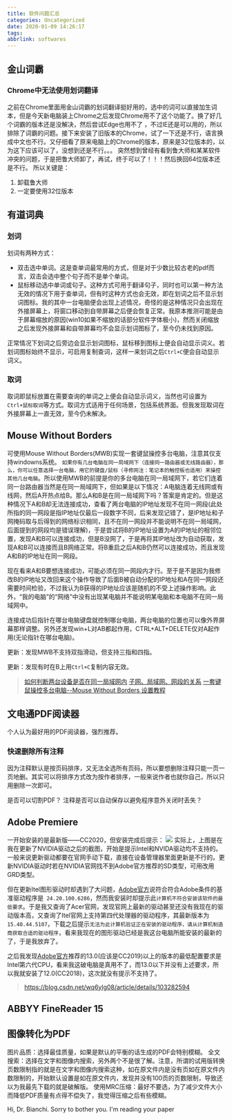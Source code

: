 ```yaml
---
title: 软件问题汇总
categories: Uncategorized
date: 2020-01-09 14:26:17
tags:
abbrlink: softwares
---
```


## 金山词霸
### Chrome中无法使用划词翻译
之前在Chrome里面用金山词霸的划词翻译挺好用的，选中的词可以直接加生词本，但是今天新电脑装上Chrome之后发现Chrome用不了这个功能了。换了好几个词霸的版本还是没解决，然后尝试Edge也用不了 ，不过IE还是可以用的，所以排除了词霸的问题。接下来安装了旧版本的Chrome，试了一下还是不行，语言换成中文也不行。又仔细看了原来电脑上的Chrome的版本，原来是32位版本的，以为这下应该可以了，没想到还是不行。。。 突然想到曾经有看到鲁大师和某某软件冲突的问题，于是把鲁大师卸了，再试，终于可以了！！！然后换回64位版本还是不行。 所以关键是： 

1. 卸载鲁大师 
2. 一定要使用32位版本

## 有道词典
### 划词
划词有两种方式：
* 双击选中单词。这是查单词最常用的方式，但是对于少数比较古老的pdf而言，双击会选中整个句子而不是单个单词。
* 鼠标移动选中单词或句子。这种方式可用于翻译句子，同时也可以第一种方法无效的情况下用于查单词，但有时这种方式也会无效，即在划词之后不显示划词图标。我的其中一台电脑便会出现上述情况，奇怪的是这种情况只会出现在外接屏幕上，将窗口移动到自带屏幕之后便会恢复正常。我原本推测可能是由于屏幕缩放的原因(win10如果不缩放的话部分软件字体极小)，然而关闭缩放之后发现外接屏幕和自带屏幕均不会显示划词图标了，至今仍未找到原因。

正常情况下划词之后旁边会显示划词图标，鼠标移到图标上便会自动显示词义。若划词图标始终不显示，可启用复制查词，这样一来划词之后`Ctrl+C`便会自动显示词义。

### 取词
取词即鼠标放置在需要查询的单词之上便会自动显示词义，当然也可设置为`Ctrl+鼠标取词`等方式。取词方式适用于任何场景，包括系统界面。但我发现取词在外接屏幕上一直无效，至今仍未解决。

## Mouse Without Borders
可使用Mouse Without Borders(MWB)实现一套键鼠操控多台电脑，注意其仅支持windowns系统。
`如果你有几台电脑在同一局域网下（连接同一路由器或无线路由器），那么，你可以任意选择一台电脑，用它的键盘/鼠标（寻修网注：笔记本的触控板也适用）来操控其他几台电脑`。所以使用MWB的前提是你的多台电脑在同一局域网下，若它们连着同一台路由器当然是在同一局域网下，但如果是以下情况：A电脑连着无线网或有线网，然后A开热点给B。那么A和B是在同一局域网下吗？答案是肯定的。但是这种情况下A和B却无法连接成功，查看了两台电脑的IP地址发现不在同一网段(此处所指的同一网段是指IP地址仅最后一段数字不同，后来发现记错了，是IP地址和子网掩码取与后得到的网络标识相同，且不在同一网段并不能说明不在同一局域网，后面提到的网段均是错误理解)，于是尝试将B的IP地址设置为A的IP地址的相邻位置，发现A和B可以连接成功，但是B没网了，于是再将其IP地址改为自动获取，发现A和B可以连接而且B网络正常。将B重启之后A和B仍然可以连接成功，而且发现A和B的IP地址在同一网段。

现在看来A和B要想连接成功，可能必须在同一网段内才行。至于是不是因为我修改B的IP地址又改回来这个操作导致了后面B被自动分配的IP地址和A在同一网段还需要时间检验，不过我认为B获得的IP地址应该是随机的不受上述操作影响。此外，“我的电脑”的“网络”中没有出现某电脑并不能说明某电脑和本电脑不在同一局域网中。

连接成功后指针在哪台电脑键盘就控制哪台电脑，两台电脑的位置也可以像外界屏幕那样调整。另外还发现win+L对AB都起作用，CTRL+ALT+DELETE仅对A起作用(无论指针在哪台电脑)。

更新：发现MWB不支持双指滑动，但支持三指和四指。

更新：发现有时在B上用`Ctrl+C`复制内容无效。

>[如何判断两台设备是否在同一局域网内](https://blog.csdn.net/guojunxiu/article/details/88778766)
>[子网、局域网、网段的关系](https://blog.csdn.net/jeffleo/article/details/54174835)
>[一套键鼠操控多台电脑--Mouse Without Borders 设置教程](https://blog.csdn.net/andylauren/article/details/64540500)

## 文电通PDF阅读器
个人认为最好用的PDF阅读器，强烈推荐。
### 快速删除所有注释
因为注释默认是按页码排序，又无法全选所有页码，所以要想删除注释只能一页一页地删。其实可以将排序方式改为按作者排序，一般来说作者也就你自己，所以只用删除一次即可。

是否可以切割PDF？
注释是否可以自动保存以避免程序意外关闭时丢失？


## Adobe Premiere
一开始安装的是最新版——CC2020，但安装完成后提示：
![](https://storage.jingwang.site/img/20200114103632.png)
实际上，上图是在我在更新了NVIDIA驱动之后的截图，开始是提示Intel和NVIDA驱动均不支持的。一般来说更新驱动都要在官网手动下载，直接在设备管理器里面更新是不行的。更新NVIDIA驱动时若在NVIDIA官网找不到Adobe官方推荐的SD类型，可用改用GRD类型。

但在更新Itel图形驱动时却遇到了大问题，[Adobe官方]()说符合符合Adobe条件的基准驱动程序是` 24.20.100.6286`，然而我安装时却提示此`计算机不符合安装该软件的最低要求`。于是我又查询了Acer官网，发现官网上最新的驱动甚至还没有我现在的驱动版本高，又查询了Itel官网上支持第四代处理器的驱动程序，其最新版本为`15.40.44.5107`，下载之后提示`无法为此计算机验证正在安装的驱动程序，请从计算机制造商获取合适的驱动程序`，看来我现在的图形驱动已经是我这台电脑所能安装的最新的了，于是我放弃了。

之后我发现[Adobe官方](https://helpx.adobe.com/cn/premiere-pro/system-requirements.html)推荐的13.0(应该是CC2019)以上的版本的最低配置要求是Intel第六代CPU，看来我这破电脑是真用不了，而13.0以下并没有上述要求，所以我就安装了12.0(CC2018)，这次就没有提示不支持了。

>https://blog.csdn.net/wq6ylg08/article/details/103282594

## ABBYY FineReader 15
## 图像转化为PDF
图片品质：选择最佳质量，如果是默认的平衡的话生成的PDF会特别模糊。
全文搜索：选择在文字和图像内搜索，另外两个不是很了解。注意，所谓的试用版转换页数限制指的就是在文字和图像内搜索这种，如在原文件内是没有页如在原文件内数限制的，开始默认设置是如在原文件内，发现并没有100页的页数限制，导致还以为我最先下载的就是破解版。
使用MRC压缩：最好不要选，为了减少文件大小而降低PDF质量有点得不偿失了，我觉得压缩之后有些模糊。

Hi, Dr. Bianchi.
Sorry to bother you. I'm reading your paper
